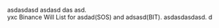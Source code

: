 asdasdasd  asdasd das asd.  
yxc Binance Will List for asdad(SOS) and adsasd(BIT). asdasdasdasd. d

